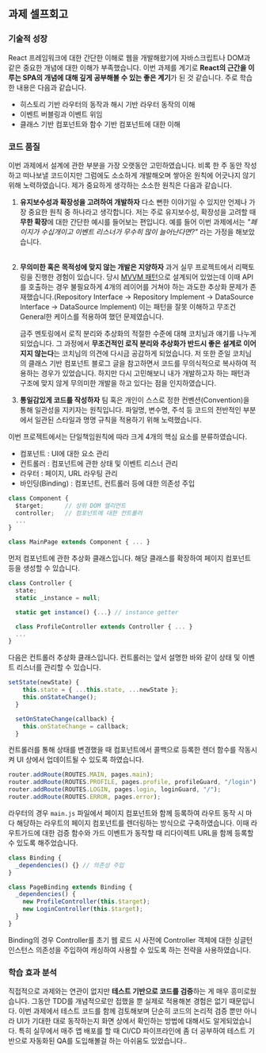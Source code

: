 ## 과제 셀프회고

### 기술적 성장

<!-- 예시
- 새로 학습한 개념
- 기존 지식의 재발견/심화
- 구현 과정에서의 기술적 도전과 해결
-->

React 프레임워크에 대한 간단한 이해로 웹을 개발해왔기에 자바스크립트나 DOM과 같은 중요한 개념에 대한 이해가 부족했습니다. 이번 과제를 계기로 **React의 근간을 이루는 SPA의 개념에 대해 깊게 공부해볼 수 있는 좋은 계기**가 된 것 같습니다. 주로 학습한 내용은 다음과 같습니다.

- 히스토리 기반 라우터의 동작과 해시 기반 라우터 동작의 이해
- 이벤트 버블링과 이벤트 위임
- 클래스 기반 컴포넌트와 함수 기반 컴포넌트에 대한 이해

### 코드 품질

이번 과제에서 설계에 관한 부분을 가장 오랫동안 고민하였습니다. 비록 한 주 동안 작성하고 떠나보낼 코드이지만 그럼에도 소소하게 개발해오며 쌓아온 원칙에 어긋나지 않기 위해 노력하였습니다. 제가 중요하게 생각하는 소소한 원칙은 다음과 같습니다.

1. **유지보수성과 확장성을 고려하여 개발하자**
   다소 뻔한 이야기일 수 있지만 언제나 가장 중요한 원칙 중 하나라고 생각합니다. 저는 주로 유지보수성, 확장성을 고려할 때 **무한 확장**에 대한 간단한 예시를 들어보는 편입니다. 예를 들어 이번 과제에서는 _"페이지가 수십개이고 이벤트 리스너가 무수히 많이 늘어난다면?"_ 라는 가정을 해보았습니다.  
   <br/>

2. **무의미한 혹은 목적성에 맞지 않는 개발은 지양하자**
   과거 실무 프로젝트에서 리팩토링을 진행한 경험이 있습니다. 당시 [MVVM 패턴](https://junilhwang.github.io/TIL/CodeSpitz/Object-Oriented-Javascript/02-MVVM/#mvvm%E1%84%8B%E1%85%B4-%E1%84%80%E1%85%A2%E1%84%82%E1%85%A7%E1%86%B7)으로 설계되어 있었는데 이때 API를 호출하는 경우 불필요하게 4개의 레이어를 거쳐야 하는 과도한 추상화 문제가 존재했습니다.(Repository Interface → Repository Implement → DataSource Interface → DataSource Implement) 이는 패턴을 잘못 이해하고 무조건 General한 케이스를 적용하여 했던 문제였습니다.

   금주 멘토링에서 로직 분리와 추상화의 적절한 수준에 대해 코치님과 얘기를 나누게 되었습니다. 그 과정에서 **무조건적인 로직 분리와 추상화가 반드시 좋은 설계로 이어지지 않는다**는 코치님의 의견에 다시금 공감하게 되었습니다. 저 또한 준일 코치님의 클래스 기반 컴포넌트 블로그 글을 참고하면서 코드를 무의식적으로 복사하여 적용하는 경우가 있었습니다. 하지만 다시 고민해보니 내가 개발하고자 하는 패턴과 구조에 맞지 않게 무의미한 개발을 하고 있다는 점을 인지하였습니다.
   <br/>

3. **통일감있게 코드를 작성하자**
   팀 혹은 개인이 스스로 정한 컨벤션(Convention)을 통해 일관성을 지키자는 원칙입니다. 파일명, 변수명, 주석 등 코드의 전반적인 부분에서 일관된 스타일과 명명 규칙을 적용하기 위해 노력했습니다.
   <br/>

이번 프로젝트에서는 단일책임원칙에 따라 크게 4개의 핵심 요소를 분류하였습니다.

- 컴포넌트 : UI에 대한 요소 관리
- 컨트롤러 : 컴포넌트에 관한 상태 및 이벤트 리스너 관리
- 라우터 : 페이지, URL 라우팅 관리
- 바인딩(Binding) : 컴포넌트, 컨트롤러 등에 대한 의존성 주입

```js
class Component {
  $target;      // 상위 DOM 엘리먼트
  controller;   // 컴포넌트에 대한 컨트롤러
  ...
}

class MainPage extends Component { ... }
```

먼저 컴포넌트에 관한 추상화 클래스입니다. 해당 클래스를 확장하여 페이지 컴포넌트 등을 생성할 수 있습니다.

```js
class Controller {
  state;
  static _instance = null;

  static get instance() {...} // instance getter

  class ProfileController extends Controller { ... }
  ...
}
```

다음은 컨트롤러 추상화 클래스입니다. 컨트롤러는 앞서 설명한 바와 같이 상태 및 이벤트 리스너를 관리할 수 있습니다.

```js
setState(newState) {
    this.state = { ...this.state, ...newState };
    this.onStateChange();
  }

  setOnStateChange(callback) {
    this.onStateChange = callback;
  }
```

컨트롤러를 통해 상태를 변경했을 때 컴포넌트에서 콜백으로 등록한 렌더 함수를 작동시켜 UI 상에서 업데이트될 수 있도록 하였습니다.

```js
router.addRoute(ROUTES.MAIN, pages.main);
router.addRoute(ROUTES.PROFILE, pages.profile, profileGuard, "/login");
router.addRoute(ROUTES.LOGIN, pages.login, loginGuard, "/");
router.addRoute(ROUTES.ERROR, pages.error);
```

라우터의 경우 `main.js` 파일에서 페이지 컴포넌트와 함께 등록하여 라우트 동작 시 마다 해당하는 라우트의 페이지 컴포넌트를 렌더링하는 방식으로 구축하였습니다. 이때 라우트가드에 대한 검증 함수와 가드 이벤트가 동작할 때 리다이렉트 URL을 함께 등록할 수 있도록 해주었습니다.

```js
class Binding {
  _dependencies() {} // 의존성 주입
}

class PageBinding extends Binding {
  _dependencies() {
    new ProfileController(this.$target);
    new LoginController(this.$target);
  }
}
```

Binding의 경우 Controller를 초기 웹 로드 시 사전에 Controller 객체에 대한 싱글턴 인스턴스 의존성을 주입하여 캐싱하여 사용할 수 있도록 하는 전략을 사용하였습니다.

### 학습 효과 분석

<!-- 예시
- 가장 큰 배움이 있었던 부분
- 추가 학습이 필요한 영역
- 실무 적용 가능성
-->

직접적으로 과제와는 연관이 없지만 **테스트 기반으로 코드를 검증**하는 게 매우 흥미로웠습니다. 그동안 TDD를 개념적으로만 접했을 뿐 실제로 적용해본 경험은 없기 때문입니다. 이번 과제에서 테스트 코드를 함께 검토해보며 단순히 코드의 논리적 검증 뿐만 아니라 UI가 기대한 대로 동작하는지 화면 상에서 확인하는 방법에 대해서도 알게되었습니다. 특히 실무에서 매주 앱 배포를 할 때 CI/CD 파이프라인에 좀 더 공부하여 테스트 기반으로 자동화된 QA를 도입해볼걸 하는 아쉬움도 있었습니다..
